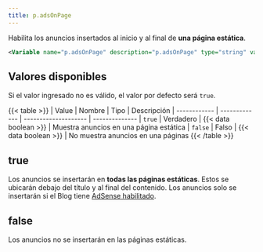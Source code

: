```yaml
---
title: p.adsOnPage
---
```


Habilita los anuncios insertados al inicio y al final de **una página estática**.

```xml
<Variable name="p.adsOnPage" description="p.adsOnPage" type="string" value="false"/>
```

## Valores disponibles

Si el valor ingresado no es válido, el valor por defecto será `true`.

{{< table >}}
| Value        | Nombre        | Tipo                 | Descripción
| ------------ | ------------- | -------------------- | --------------
| `true`       | Verdadero     | {{< data boolean >}} | Muestra anuncios en una página estática
| `false`      | Falso         | {{< data boolean >}} | No muestra anuncios en una páginas
{{< /table >}}


## true

Los anuncios se insertarán en **todas las páginas estáticas**. Estos se ubicarán debajo del título y al final del contenido. Los anuncios solo se insertarán si el Blog tiene [AdSense habilitado](https://support.google.com/blogger/answer/1269077).

## false

Los anuncios no se insertarán en las páginas estáticas.
